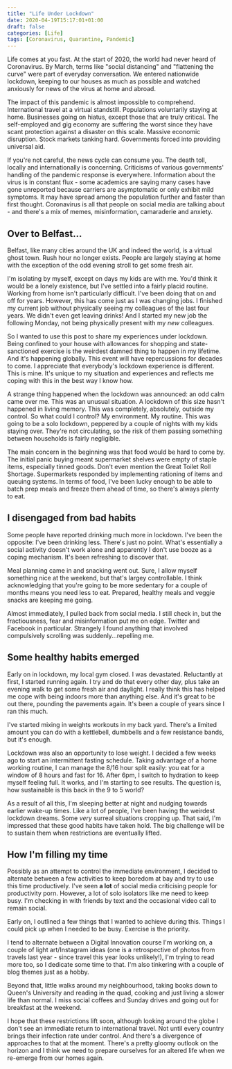 ```yaml
---
title: "Life Under Lockdown"
date: 2020-04-19T15:17:01+01:00
draft: false
categories: [Life]
tags: [Coronavirus, Quarantine, Pandemic]
---
```


Life comes at you fast. At the start of 2020, the world had never heard of Coronavirus. By March, terms like "social distancing" and "flattening the curve" were part of everyday conversation. We entered nationwide lockdown, keeping to our houses as much as possible and watched anxiously for news of the virus at home and abroad. 

<!-- more -->

The impact of this pandemic is almost impossible to comprehend. International travel at a virtual standstill. Populations voluntarily staying at home. Businesses going on hiatus, except those that are truly critical. The self-employed and gig economy are suffering the worst since they have scant protection against a disaster on this scale. Massive economic disruption. Stock markets tanking hard. Governments forced into providing universal aid. 

If you're not careful, the news cycle can consume you. The death toll, locally and internationally is concerning. Criticisms of various governments' handling of the pandemic response is everywhere. Information about the virus is in constant flux - some academics are saying many cases have gone unreported because carriers are asymptomatic or only exhibit mild symptoms. It may have spread among the population further and faster than first thought. Coronavirus is all that people on social media are talking about - and there's a mix of memes, misinformation, camaraderie and anxiety. 

## Over to Belfast...

Belfast, like many cities around the UK and indeed the world, is a virtual ghost town. Rush hour no longer exists. People are largely staying at home with the exception of the odd evening stroll to get some fresh air.

I'm isolating by myself, except on days my kids are with me. You'd think it would be a lonely existence, but I've settled into a fairly placid routine. Working from home isn't particularly difficult. I've been doing that on and off for years. However, this has come just as I was changing jobs. I finished my current job without physically seeing my colleagues of the last four years. We didn't even get leaving drinks! And I started my new job the following Monday, not being physically present with my *new* colleagues.

So I wanted to use this post to share my experiences under lockdown. Being confined to your house with allowances for shopping and state-sanctioned exercise is the weirdest damned thing to happen in my lifetime. And it's happening globally. This event will have repercussions for decades to come. I appreciate that everybody's lockdown experience is different. This is mine. It's unique to my situation and experiences and reflects me coping with this in the best way I know how. 

A strange thing happened when the lockdown was announced: an odd calm came over me. This was an unusual situation. A lockdown of this size hasn't happened in living memory. This was completely, absolutely, outside my control. So what could I control? My environment. My routine. This was going to be a solo lockdown, peppered by a couple of nights with my kids staying over. They're not circulating, so the risk of them passing something between households is fairly negligible.

The main concern in the beginning was that food would be hard to come by. The initial panic buying meant supermarket shelves were empty of staple items, especially tinned goods. Don't even mention the Great Toilet Roll Shortage. Supermarkets responded by implementing rationing of items and queuing systems. In terms of food, I've been lucky enough to be able to batch prep meals and freeze them ahead of time, so there's always plenty to eat. 

## I disengaged from bad habits

Some people have reported drinking much more in lockdown. I've been the opposite: I've been drinking less. There's just no point. What's essentially a social activity doesn't work alone and apparently I don't use booze as a coping mechanism. It's been refreshing to discover that. 

Meal planning came in and snacking went out. Sure, I allow myself something nice at the weekend, but that's largey controllable. I think acknowledging that you're going to be more sedentary for a couple of months means you need less to eat. Prepared, healthy meals and veggie snacks are keeping me going.

Almost immediately, I pulled back from social media. I still check in, but the fractiousness, fear and misinformation put me on edge. Twitter and Facebook in particular. Strangely I found anything that involved compulsively scrolling was suddenly...repelling me. 

## Some healthy habits emerged

Early on in lockdown, my local gym closed. I was devastated. Reluctantly at first, I started running again. I try and do that every other day, plus take an evening walk to get some fresh air and daylight. I really think this has helped me cope with being indoors more than anything else. And it's great to be out there, pounding the pavements again. It's been a couple of years since I ran this much.

I've started mixing in weights workouts in my back yard. There's a limited amount you can do with a kettlebell, dumbbells and a few resistance bands, but it's enough.

Lockdown was also an opportunity to lose weight. I decided a few weeks ago to start an intermittent fasting schedule. Taking advantage of a home working routine, I can manage the 8/16 hour split easily: you eat for a window of 8 hours and fast for 16. After 6pm, I switch to hydration to keep myself feeling full. It works, and I'm starting to see results. The question is, how sustainable is this back in the 9 to 5 world?

As a result of all this, I'm sleeping better at night and nudging towards earlier wake-up times. Like a lot of people, I've been having the weirdest lockdown dreams. Some *very* surreal situations cropping up. That said, I'm impressed that these good habits have taken hold. The big challenge will be to sustain them when restrictions are eventually lifted.

## How I'm filling my time

Possibly as an attempt to control the immediate environment, I decided to alternate between a few activities to keep boredom at bay and try to use this time productively. I've seen **a lot** of social media criticising people for productivity porn. However, a lot of solo isolators like me need to keep busy. I'm checking in with friends by text and the occasional video call to remain social. 

Early on, I outlined a few things that I wanted to achieve during this. Things I could pick up when I needed to be busy. Exercise is the priority.

I tend to alternate between a Digital Innovation course I'm working on, a couple of light art/Instagram ideas (one is a retrospective of photos from travels last year - since travel this year looks unlikely!), I'm trying to read more too, so I dedicate some time to that. I'm also tinkering with a couple of blog themes just as a hobby.

Beyond that, little walks around my neighbourhood, taking books down to Queen's University and reading in the quad, cooking and just living a slower life than normal. I miss social coffees and Sunday drives and going out for breakfast at the weekend.

I hope that these restrictions lift soon, although looking around the globe I don't see an immediate return to international travel. Not until every country brings their infection rate under control. And there's a divergence of approaches to that at the moment. There's a pretty gloomy outlook on the horizon and I think we need to prepare ourselves for an altered life when we re-emerge from our homes again. 